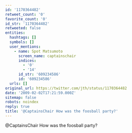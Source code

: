 ```yaml
---
id: '1170364482'
retweet_count: '0'
favorite_count: '0'
id_str: '1170364482'
retweeted: false
entities:
  hashtags: []
  symbols: []
  user_mentions:
    - name: Spot Matsumoto
      screen_name: captainschair
      indices:
        - '0'
        - '14'
      id_str: '609234586'
      id: '609234586'
  urls: []
original_url: https://twitter.com/jth/status/1170364482
date: '2009-02-02T17:21:59.000Z'
sitemap: false
robots: noindex
reply: true
title: '@CaptainsChair How was the foosball party?'
---
```


@CaptainsChair How was the foosball party?